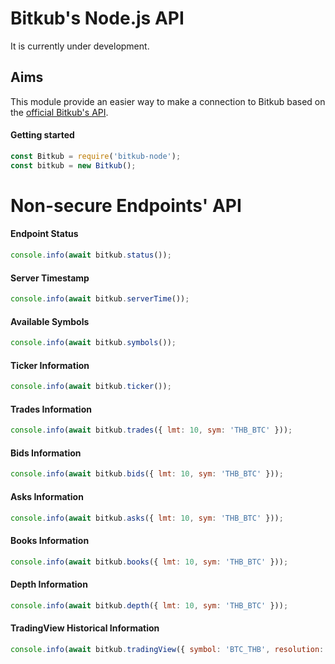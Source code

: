 # Bitkub's Node.js API

It is currently under development.

## Aims

This module provide an easier way to make a connection to Bitkub based on the [official Bitkub's API](https://github.com/bitkub/bitkub-official-api-docs).

#### Getting started

```javascript
const Bitkub = require('bitkub-node');
const bitkub = new Bitkub();
```

# Non-secure Endpoints' API

#### Endpoint Status

```js
console.info(await bitkub.status());
```

#### Server Timestamp

```js
console.info(await bitkub.serverTime());
```

#### Available Symbols

```js
console.info(await bitkub.symbols());
```

#### Ticker Information

```js
console.info(await bitkub.ticker());
```

#### Trades Information

```js
console.info(await bitkub.trades({ lmt: 10, sym: 'THB_BTC' }));
```

#### Bids Information

```js
console.info(await bitkub.bids({ lmt: 10, sym: 'THB_BTC' }));
```

#### Asks Information

```js
console.info(await bitkub.asks({ lmt: 10, sym: 'THB_BTC' }));
```

#### Books Information

```js
console.info(await bitkub.books({ lmt: 10, sym: 'THB_BTC' }));
```

#### Depth Information

```js
console.info(await bitkub.depth({ lmt: 10, sym: 'THB_BTC' }));
```

#### TradingView Historical Information

```js
console.info(await bitkub.tradingView({ symbol: 'BTC_THB', resolution: '5', from: 1633424427, to: 1633427427 }));
```

